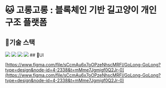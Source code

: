 # 🐱 고롱고롱 : 블록체인 기반 길고양이 개인 구조 플랫폼

## 📍기술 스택

<img src="https://img.shields.io/badge/react-61DAFB?style=for-the-badge&logo=react&logoColor=black"> 
<img src="https://img.shields.io/badge/typescript-3178C6?style=for-the-badge&logo=typescript&logoColor=blue">
<img src="https://img.shields.io/badge/Redux-764ABC?style=for-the-badge&logo=Redux&logoColor=purple">
<img src="https://img.shields.io/badge/styled-component-DB7093?style=for-the-badge&logo=Redux&logoColor=pink">
## 📍UI

[https://www.figma.com/file/sCcmAu6x7oOPzeNhscMRFl/GoLong-GoLong?type=design&node-id=4-2338&t=mMme7Jgmigf0Q2Jr-0](https://www.figma.com/file/sCcmAu6x7oOPzeNhscMRFl/GoLong-GoLong?type=design&node-id=4-2338&t=mMme7Jgmigf0Q2Jr-0) 
